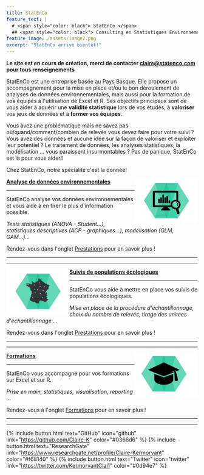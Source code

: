 ```yaml
---
title: StatEnCo
feature_text: |
  # <span style="color: black"> StatEnCo </span>
  ## <span style="color: black"> Consulting en Statistiques Environnementales </span>
feature_image: /assets/image2.png
excerpt: "StatEnCo arrive bientôt!"
---
```


**Le site est en cours de création, merci de contacter claire@statenco.com pour tous renseignements**

StatEnCo est une entreprise basée au Pays Basque. Elle propose un accompagnement pour la mise en place et/ou le bon déroulement de analyses de données environnementales, mais aussi pour la formation de vos équipes à l'utilisation de Excel et R. Ses objectifs principaux sont de vous aider à aquérir une **validité statistique** lors de vos études, à **valoriser** vos jeux de données et à **former vos équipes**.

Vous avez une problématique mais ne savez pas où/quand/comment/combien de relevés vous devez faire pour votre suivi ? Vous avez des données et aucune idée sur la façon de valoriser et exploiter leur potentiel ? Le traitement de données, les analyses statistiques, la modélisation ... vous paraissent insurmontables ? Pas de panique, StatEnCo est là pour vous aider!!

Chez StatEnCo, notre spécialité c'est la donnée! 

<a href="https://statenco.com/formations/"><img align="right" width="33%" src="assets/badge_analyses.svg">
  **Analyse de données environnementales**
</a>
<hr>
StatEnCo analyse vos données environnementales et vous aide à en tirer le plus d'information possible.
<br>

*Tests statistiques (ANOVA - Student...), statistiques descriptives (ACP - graphiques...), modélisation (GLM, GAM...)...* <br>

Rendez-vous dans l'onglet [Prestations](https://statenco.com/categories/) pour en savoir plus ! <br>

<hr>
<hr>


<a href="https://statenco.com/formations/"><img align="left" width="33%" src="assets/badge_ech.svg">
  **Suivis de populations écologiques**
</a>
<hr>
StatEnCo vous aide à mettre en place vos suivis de populations écologiques. <br>

*Mise en place de la procédure d'échantillonnage, choix du nombre de relevés, tirage des unitées d'échantillonnage ...* <br>


Rendez-vous dans l'onglet [Prestations](https://statenco.com/categories/) pour en savoir plus ! <br>

<hr>
<hr>



<a href="https://statenco.com/formations/"><img align="right" width="33%" src="assets/badge_formation.svg">
  **Formations**
</a>
<hr>
StatEnCo vous accompagne pour vos formations sur Excel et sur R.<br>

*Prise en main, statistiques, visualisation, reporting ...* <br>

Rendez-vous à l'onglet [Formations](https://statenco.com/formations/) pour en savoir plus ! <br>


<hr>
<hr>


{% include button.html text="GitHub" icon="github" link="https://github.com/Claire-K" color="#0366d6" %} {% include button.html text="ResearchGate" link="https://www.researchgate.net/profile/Claire-Kermorvant" color="#f68140" %} {% include button.html text="Twitter" icon="twitter" link="https://twitter.com/KermorvantClai1" color="#0d94e7" %} 


